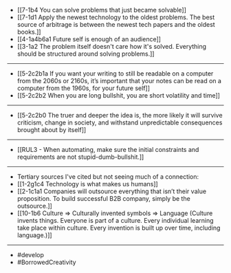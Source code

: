 - [[7-1b4 You can solve problems that just became solvable]]
- [[7-1d1 Apply the newest technology to the oldest problems. The best source of arbitrage is between the newest tech papers and the oldest books.]]
- [[4-1a4b6a1 Future self is enough of an audience]]
- [[3-1a2 The problem itself doesn't care how it's solved. Everything should be structured around solving problems.]]
---
- [[5-2c2b1a If you want your writing to still be readable on a computer from the 2060s or 2160s, it’s important that your notes can be read on a computer from the 1960s, for your future self]]
- [[5-2c2b2 When you are long bullshit, you are short volatility and time]]
---
- [[5-2c2b0 The truer and deeper the idea is, the more likely it will survive criticism, change in society, and withstand unpredictable consequences brought about by itself]]
---
- [[RUL3 - When automating, make sure the initial constraints and requirements are not stupid-dumb-bullshit.]]
---
- Tertiary sources I've cited but not seeing much of a connection:
- [[1-2g1c4 Technology is what makes us humans]]
- [[2-1c1a1 Companies will outsource everything that isn’t their value proposition. To build successful B2B company, simply be the outsource.]]
- [[10-1b6 Culture ⇒ Culturally invented symbols ⇒ Language (Culture invents things. Everyone is part of a culture. Every individual learning take place within culture. Every invention is built up over time, including language.)]]
---
- #develop
- #BorrowedCreativity
